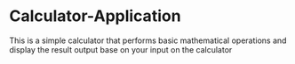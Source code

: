 # Calculator-Application

This is a simple calculator that performs basic mathematical operations and display the result output base on your input on the calculator
